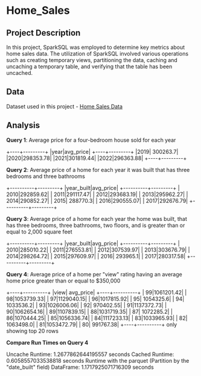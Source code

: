 # Home_Sales


## Project Description

In this project, SparkSQL was employed to determine key metrics about home sales data. The utilization of SparkSQL involved various operations such as creating temporary views, partitioning the data, caching and uncaching a temporary table, and verifying that the table has been uncached.

## Data

Dataset used in this project - [Home Sales Data](https://2u-data-curriculum-team.s3.amazonaws.com/dataviz-classroom/v1.2/22-big-data/home_sales_revised.csv)

## Analysis

**Query 1**: Average price for a four-bedroom house sold for each year

+----+---------+
|year|avg_price|
+----+---------+
|2019| 300263.7|
|2020|298353.78|
|2021|301819.44|
|2022|296363.88|
+----+---------+

**Query 2**: Average price of a home for each year it was built that has three bedrooms and three bathrooms

+----------+---------+
|year_built|avg_price|
+----------+---------+
|      2010|292859.62|
|      2011|291117.47|
|      2012|293683.19|
|      2013|295962.27|
|      2014|290852.27|
|      2015| 288770.3|
|      2016|290555.07|
|      2017|292676.79|
+----------+---------+

**Query 3**: Average price of a home for each year the home was built, that has three bedrooms, three bathrooms, two floors, and is greater than or equal to 2,000 square feet

+----------+---------+
|year_built|avg_price|
+----------+---------+
|      2010|285010.22|
|      2011|276553.81|
|      2012|307539.97|
|      2013|303676.79|
|      2014|298264.72|
|      2015|297609.97|
|      2016| 293965.1|
|      2017|280317.58|
+----------+---------+

**Query 4**: Average price of a home per "view" rating having an average home price greater than or equal to $350,000

+----+----------+
|view| avg_price|
+----+----------+
|  99|1061201.42|
|  98|1053739.33|
|  97|1129040.15|
|  96|1017815.92|
|  95| 1054325.6|
|  94| 1033536.2|
|  93|1026006.06|
|  92| 970402.55|
|  91|1137372.73|
|  90|1062654.16|
|  89|1107839.15|
|  88|1031719.35|
|  87| 1072285.2|
|  86|1070444.25|
|  85|1056336.74|
|  84|1117233.13|
|  83|1033965.93|
|  82| 1063498.0|
|  81|1053472.79|
|  80| 991767.38|
+----+----------+
only showing top 20 rows


**Compare Run Times on Query 4**

Uncache Runtime: 1.2677862644195557 seconds
Cached Runtime: 0.6058557033538818 seconds
Runtime with the parquet (Partition by the "date_built" field) DataFrame: 1.1717925071716309 seconds